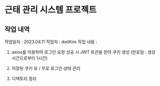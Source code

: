 # 근태 관리 시스템 프로젝트

## 작업 내역

작업일자 : 2023.04.11
작업자 : doitKim
작업 내용 :

1. axios를 이용하여 로그인 요청 성공 시 JWT 토큰을 받아 쿠키 생성 (만료일 : 생성 시간으로부터 1시간)

2. 저장된 쿠키 유 / 무로 로그인 상태 관리

3. 디렉토리 정리
